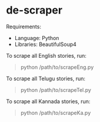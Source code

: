 # de-scraper

Requirements:
- Language: Python
- Libraries: BeautifulSoup4

To scrape all English stories, run:
> python /path/to/scrapeEng.py

To scrape all Telugu stories, run:
> python /path/to/scrapeTel.py

To scrape all Kannada stories, run:
> python /path/to/scrapeKa.py
